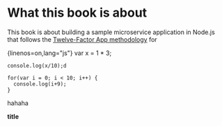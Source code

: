 # What this book is about

This book is about building a sample microservice application in Node.js that follows the [Twelve-Factor App methodology](http://12factor.net/) for

{linenos=on,lang="js"}
    var x = 1 * 3;
    
    console.log(x/10);d
    
    for(var i = 0; i < 10; i++) {
      console.log(i+9);
    }

hahaha

__title__